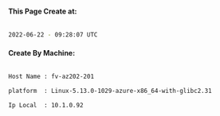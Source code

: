 
   
#### This Page Create at:

```bash

2022-06-22 - 09:28:07 UTC

```

#### Create By Machine:

```bash

Host Name : fv-az202-201

platform  : Linux-5.13.0-1029-azure-x86_64-with-glibc2.31

Ip Local  : 10.1.0.92

```

